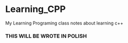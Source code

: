 # Learning_CPP
My Learning Programing class notes about learning c++
### THIS WILL BE WROTE IN POLISH
